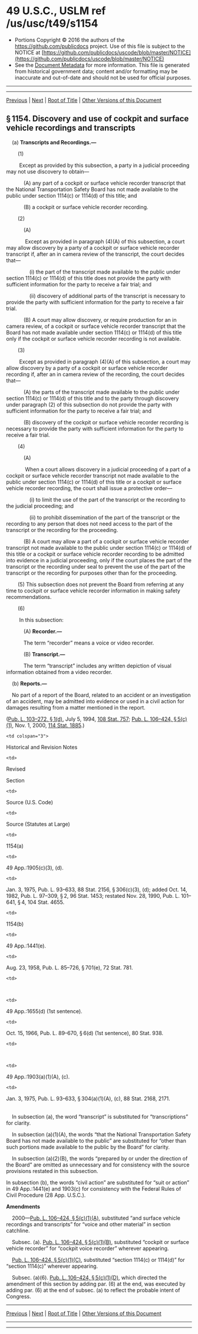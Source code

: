 ---
---

# 49 U.S.C., USLM ref /us/usc/t49/s1154

* Portions Copyright © 2016 the authors of the https://github.com/publicdocs project.
  Use of this file is subject to the NOTICE at [https://github.com/publicdocs/uscode/blob/master/NOTICE](https://github.com/publicdocs/uscode/blob/master/NOTICE)
* See the [Document Metadata](././../../../../../..//README.md) for more information.
  This file is generated from historical government data; content and/or formatting may be inaccurate and out-of-date and should not be used for official purposes.

----------
----------

[Previous](./../../../../../..//us/usc/t49/stII/ch11/schIV/m__us_usc_t49_s1153.md) | [Next](./../../../../../..//us/usc/t49/stII/ch11/schIV/m__us_usc_t49_s1155.md) | [Root of Title](./../../../../../../) | [Other Versions of this Document](https://publicdocs.github.io/go/links?ns=uslm&ref=%2Fus%2Fusc%2Ft49%2Fs1154)

## § 1154. Discovery and use of cockpit and surface vehicle recordings and transcripts

    (a) __Transcripts and Recordings.—__ 

        (1)

         Except as provided by this subsection, a party in a judicial proceeding may not use discovery to obtain—

            (A) any part of a cockpit or surface vehicle recorder transcript that the National Transportation Safety Board has not made available to the public under section 1114(c) or 1114(d) of this title; and

            (B) a cockpit or surface vehicle recorder recording.

        (2)

            (A)

             Except as provided in paragraph (4)(A) of this subsection, a court may allow discovery by a party of a cockpit or surface vehicle recorder transcript if, after an in camera review of the transcript, the court decides that—

                (i) the part of the transcript made available to the public under section 1114(c) or 1114(d) of this title does not provide the party with sufficient information for the party to receive a fair trial; and

                (ii) discovery of additional parts of the transcript is necessary to provide the party with sufficient information for the party to receive a fair trial.

            (B) A court may allow discovery, or require production for an in camera review, of a cockpit or surface vehicle recorder transcript that the Board has not made available under section 1114(c) or 1114(d) of this title only if the cockpit or surface vehicle recorder recording is not available.

        (3)

         Except as provided in paragraph (4)(A) of this subsection, a court may allow discovery by a party of a cockpit or surface vehicle recorder recording if, after an in camera review of the recording, the court decides that—

            (A) the parts of the transcript made available to the public under section 1114(c) or 1114(d) of this title and to the party through discovery under paragraph (2) of this subsection do not provide the party with sufficient information for the party to receive a fair trial; and

            (B) discovery of the cockpit or surface vehicle recorder recording is necessary to provide the party with sufficient information for the party to receive a fair trial.

        (4)

            (A)

             When a court allows discovery in a judicial proceeding of a part of a cockpit or surface vehicle recorder transcript not made available to the public under section 1114(c) or 1114(d) of this title or a cockpit or surface vehicle recorder recording, the court shall issue a protective order—

                (i) to limit the use of the part of the transcript or the recording to the judicial proceeding; and

                (ii) to prohibit dissemination of the part of the transcript or the recording to any person that does not need access to the part of the transcript or the recording for the proceeding.

            (B) A court may allow a part of a cockpit or surface vehicle recorder transcript not made available to the public under section 1114(c) or 1114(d) of this title or a cockpit or surface vehicle recorder recording to be admitted into evidence in a judicial proceeding, only if the court places the part of the transcript or the recording under seal to prevent the use of the part of the transcript or the recording for purposes other than for the proceeding.

        (5) This subsection does not prevent the Board from referring at any time to cockpit or surface vehicle recorder information in making safety recommendations.

        (6)

         In this subsection:

            (A) __Recorder.—__ 

            The term “recorder” means a voice or video recorder.

            (B) __Transcript.—__ 

            The term “transcript” includes any written depiction of visual information obtained from a video recorder.

    (b) __Reports.—__ 

    No part of a report of the Board, related to an accident or an investigation of an accident, may be admitted into evidence or used in a civil action for damages resulting from a matter mentioned in the report.

([Pub. L. 103–272, § 1(d)][/us/pl/103/272/s1/d], July 5, 1994, [108 Stat. 757][/us/stat/108/757]; [Pub. L. 106–424, § 5(c)(1)][/us/pl/106/424/s5/c/1], Nov. 1, 2000, [114 Stat. 1885][/us/stat/114/1885].)

<table>

  <tr>

    <td colspan="3"> 

Historical and Revision Notes  </td>

  </tr>

  <tr>

    <td> 

Revised

Section  </td>

    <td> 

Source (U.S. Code)  </td>

    <td> 

Source (Statutes at Large)  </td>

  </tr>

  <tr>

    <td> 

1154(a)  </td>

    <td> 

49 App.:1905(c)(3), (d).  </td>

    <td> 

Jan. 3, 1975, Pub. L. 93–633, 88 Stat. 2156, § 306(c)(3), (d); added Oct. 14, 1982, Pub. L. 97–309, § 2, 96 Stat. 1453; restated Nov. 28, 1990, Pub. L. 101–641, § 4, 104 Stat. 4655.  </td>

  </tr>

  <tr>

    <td> 

1154(b)  </td>

    <td> 

49 App.:1441(e).  </td>

    <td> 

Aug. 23, 1958, Pub. L. 85–726, § 701(e), 72 Stat. 781.  </td>

  </tr>

  <tr>

    <td> 

   </td>

    <td> 

49 App.:1655(d) (1st sentence).  </td>

    <td> 

Oct. 15, 1966, Pub. L. 89–670, § 6(d) (1st sentence), 80 Stat. 938.  </td>

  </tr>

  <tr>

    <td> 

   </td>

    <td> 

49 App.:1903(a)(1)(A), (c).  </td>

    <td> 

Jan. 3, 1975, Pub. L. 93–633, § 304(a)(1)(A), (c), 88 Stat. 2168, 2171.  </td>

  </tr>

</table>

    In subsection (a), the word “transcript” is substituted for “transcriptions” for clarity.

    In subsection (a)(1)(A), the words “that the National Transportation Safety Board has not made available to the public” are substituted for “other than such portions made available to the public by the Board” for clarity.

    In subsection (a)(2)(B), the words “prepared by or under the direction of the Board” are omitted as unnecessary and for consistency with the source provisions restated in this subsection.

In subsection (b), the words “civil action” are substituted for “suit or action” in 49 App.:1441(e) and 1903(c) for consistency with the Federal Rules of Civil Procedure (28 App. U.S.C.).

 __Amendments__ 

    2000—[Pub. L. 106–424, § 5(c)(1)(A)][/us/pl/106/424/s5/c/1/A], substituted “and surface vehicle recordings and transcripts” for “voice and other material” in section catchline.

    Subsec. (a). [Pub. L. 106–424, § 5(c)(1)(B)][/us/pl/106/424/s5/c/1/B], substituted “cockpit or surface vehicle recorder” for “cockpit voice recorder” wherever appearing.

    [Pub. L. 106–424, § 5(c)(1)(C)][/us/pl/106/424/s5/c/1/C], substituted “section 1114(c) or 1114(d)” for “section 1114(c)” wherever appearing.

    Subsec. (a)(6). [Pub. L. 106–424, § 5(c)(1)(D)][/us/pl/106/424/s5/c/1/D], which directed the amendment of this section by adding par. (6) at the end, was executed by adding par. (6) at the end of subsec. (a) to reflect the probable intent of Congress.

----------

[Previous](./../../../../../..//us/usc/t49/stII/ch11/schIV/m__us_usc_t49_s1153.md) | [Next](./../../../../../..//us/usc/t49/stII/ch11/schIV/m__us_usc_t49_s1155.md) | [Root of Title](./../../../../../../) | [Other Versions of this Document](https://publicdocs.github.io/go/links?ns=uslm&ref=%2Fus%2Fusc%2Ft49%2Fs1154)

----------
----------

[/us/pl/103/272/s1/d]: https://publicdocs.github.io/go/links?ns=uslm&ref=%2Fus%2Fpl%2F103%2F272%2Fs1%2Fd
[/us/stat/108/757]: https://publicdocs.github.io/go/links?ns=uslm&ref=%2Fus%2Fstat%2F108%2F757
[/us/pl/106/424/s5/c/1]: https://publicdocs.github.io/go/links?ns=uslm&ref=%2Fus%2Fpl%2F106%2F424%2Fs5%2Fc%2F1
[/us/stat/114/1885]: https://publicdocs.github.io/go/links?ns=uslm&ref=%2Fus%2Fstat%2F114%2F1885
[/us/pl/106/424/s5/c/1/A]: https://publicdocs.github.io/go/links?ns=uslm&ref=%2Fus%2Fpl%2F106%2F424%2Fs5%2Fc%2F1%2FA
[/us/pl/106/424/s5/c/1/B]: https://publicdocs.github.io/go/links?ns=uslm&ref=%2Fus%2Fpl%2F106%2F424%2Fs5%2Fc%2F1%2FB
[/us/pl/106/424/s5/c/1/C]: https://publicdocs.github.io/go/links?ns=uslm&ref=%2Fus%2Fpl%2F106%2F424%2Fs5%2Fc%2F1%2FC
[/us/pl/106/424/s5/c/1/D]: https://publicdocs.github.io/go/links?ns=uslm&ref=%2Fus%2Fpl%2F106%2F424%2Fs5%2Fc%2F1%2FD


